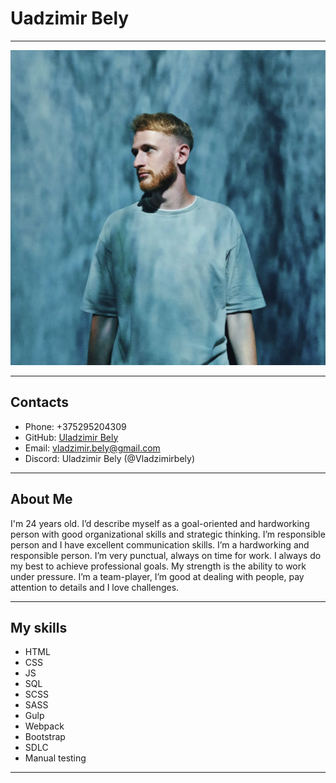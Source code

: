 # Uadzimir Bely

---

![photo](./img/photo.jpg)

---

## Contacts

- Phone: +375295204309
- GitHub: [Uladzimir Bely](https://github.com/Vladzimirbely)
- Email: vladzimir.bely@gmail.com
- Discord: Uladzimir Bely (@Vladzimirbely)

---

## About Me

I'm 24 years old. I’d describe myself as a goal-oriented and hardworking person with good organizational skills and strategic thinking. I’m responsible person and I have excellent communication skills. I’m a hardworking and responsible person. I’m very punctual, always on time for work. I always do my best to achieve professional goals. My strength is the ability to work under pressure. I’m a team-player, I’m good at dealing with people, pay attention to details and I love challenges.

---

## My skills

- HTML
- CSS
- JS
- SQL
- SCSS
- SASS
- Gulp
- Webpack
- Bootstrap
- SDLC
- Manual testing

---
